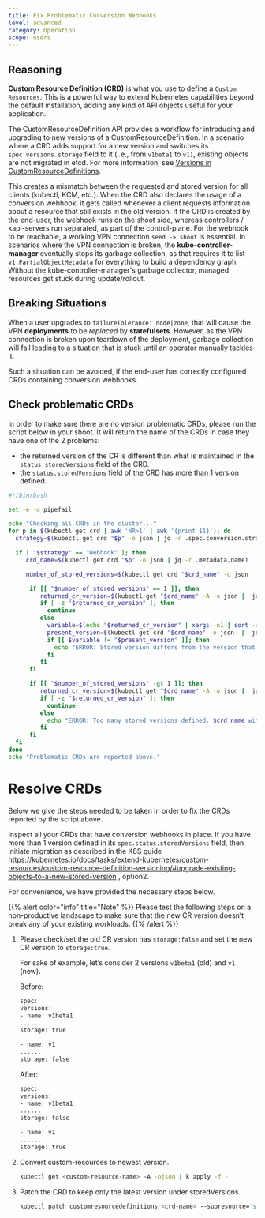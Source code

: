 ```yaml
---
title: Fix Problematic Conversion Webhooks
level: advanced
category: Operation
scope: users
---
```


## Reasoning

**Custom Resource Definition (CRD)** is what you use to define a `Custom Resources`. This is a powerful way to extend Kubernetes capabilities beyond the default installation, adding any kind of API objects useful for your application.

The CustomResourceDefinition API provides a workflow for introducing and upgrading to new versions of a CustomResourceDefinition. In a scenario where a CRD adds support for a new version and switches its `spec.versions.storage` field to it (i.e., from `v1beta1` to `v1)`, existing objects are not migrated in etcd. For more information, see [Versions in CustomResourceDefinitions](https://kubernetes.io/docs/tasks/extend-kubernetes/custom-resources/custom-resource-definition-versioning/#previous-storage-versions).

This creates a mismatch between the requested and stored version for all clients (kubectl, KCM, etc.). When the CRD also declares the usage of a conversion webhook, it gets called whenever a client requests information about a resource that still exists in the old version. If the CRD is created by the end-user, the webhook runs on the shoot side, whereas controllers / kapi-servers run separated, as part of the control-plane. For the webhook to be reachable, a working VPN connection `seed -> shoot` is essential. In scenarios where the VPN connection is broken, the **kube-controller-manager** eventually stops its garbage collection, as that requires it to list `v1.PartialObjectMetadata` for everything to build a dependency graph. Without the kube-controller-manager's garbage collector, managed resources get stuck during update/rollout.

## Breaking Situations

When a user upgrades to `failureTolerance: node|zone`, that will cause the VPN **deployments** to be _replaced_ by **statefulsets**. However, as the VPN connection is broken upon teardown of the deployment, garbage collection will fail leading to a situation that is stuck until an operator manually tackles it.

Such a situation can be avoided, if the end-user has correctly configured CRDs containing conversion webhooks.

## Check problematic CRDs

In order to make sure there are no version problematic CRDs, please run the script below in your shoot. It will return the name of the CRDs in case they have one of the 2 problems:
- the returned version of the CR is different than what is maintained in the `status.storedVersions` field of the CRD.
- the `status.storedVersions` field of the CRD has more than 1 version defined.

```bash
#!/bin/bash

set -e -o pipefail

echo "Checking all CRDs in the cluster..."
for p in $(kubectl get crd | awk 'NR>1' | awk '{print $1}'); do
  strategy=$(kubectl get crd "$p" -o json | jq -r .spec.conversion.strategy)

  if [ "$strategy" == "Webhook" ]; then
     crd_name=$(kubectl get crd "$p" -o json | jq -r .metadata.name)

     number_of_stored_versions=$(kubectl get crd "$crd_name" -o json  | jq '.status.storedVersions | length')

      if [[ "$number_of_stored_versions" == 1 ]]; then
         returned_cr_version=$(kubectl get "$crd_name" -A -o json |  jq -r '.items[] | .apiVersion'  | sed 's:.*/::')
         if [ -z "$returned_cr_version" ]; then
           continue
         else
           variable=$(echo "$returned_cr_version" | xargs -n1 | sort -u | xargs)
           present_version=$(kubectl get crd "$crd_name" -o json  |  jq -cr '.status.storedVersions |.[]')
           if [[ $variable != "$present_version" ]]; then
             echo "ERROR: Stored version differs from the version that CRs are being returned. $crd_name with conversion webhook needs to be fixed"
           fi
         fi
      fi

      if [[ "$number_of_stored_versions" -gt 1 ]]; then
         returned_cr_version=$(kubectl get "$crd_name" -A -o json |  jq -r '.items[] | .apiVersion'  | sed 's:.*/::')
         if [ -z "$returned_cr_version" ]; then
           continue
         else
           echo "ERROR: Too many stored versions defined. $crd_name with conversion webhook needs to be fixed"
         fi
      fi
  fi
done
echo "Problematic CRDs are reported above."
```


# Resolve CRDs

Below we give the steps needed to be taken in order to fix the CRDs reported by the script above.

Inspect all your CRDs that have conversion webhooks in place. If you have more than 1 version defined in its `spec.status.storedVersions` field, then initiate migration as described in the K8S guide https://kubernetes.io/docs/tasks/extend-kubernetes/custom-resources/custom-resource-definition-versioning/#upgrade-existing-objects-to-a-new-stored-version , option2.

For convenience, we have provided the necessary steps below.

{{% alert color="info" title="Note" %}}
Please test the following steps on a non-productive landscape to make sure that the new CR version doesn’t break any of your existing workloads.
{{% /alert %}}


1. Please check/set the old CR version has `storage:false` and set the new CR version to `storage:true`.

    For sake of example, let’s consider 2 versions `v1beta1` (old) and `v1` (new).

    Before:
    ```bash
    spec:
    versions:
    - name: v1beta1
    ......
    storage: true

    - name: v1
    ......
    storage: false
    ```

    After:
    ```bash
    spec:
    versions:
    - name: v1beta1
    ......
    storage: false

    - name: v1
    ......
    storage: true
    ```

2. Convert custom-resources to newest version.

    ```bash
    kubectl get <custom-resource-name> -A -ojson | k apply -f -
    ```


3. Patch the CRD to keep only the latest version under storedVersions.
    ```bash
    kubectl patch customresourcedefinitions <crd-name> --subresource='status' --type='merge' -p '{"status":{"storedVersions":["your-latest-cr-version"]}}'
    ```

